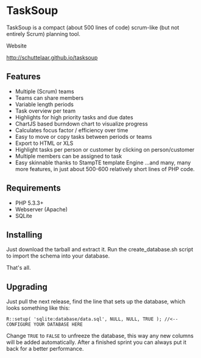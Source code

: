 # TaskSoup

TaskSoup is a compact (about 500 lines of code) scrum-like (but not entirely Scrum) planning tool.

Website

http://schuttelaar.github.io/tasksoup

## Features

* Multiple (Scrum) teams
* Teams can share members
* Variable length periods
* Task overview per team
* Highlights for high priority tasks and due dates
* ChartJS based burndown chart to visualize progress
* Calculates focus factor / efficiency over time
* Easy to move or copy tasks between periods or teams
* Export to HTML or XLS
* Highlight tasks per person or customer by clicking on person/customer
* Multiple members can be assigned to task
* Easy skinnable thanks to StampTE template Engine
...and many, many more features, in just about 500-600 relatively short lines of PHP code.

## Requirements

* PHP 5.3.3+
* Webserver (Apache)
* SQLite

## Installing

Just download the tarball and extract it.
Run the create_database.sh script to import the schema into your database.

That's all.

## Upgrading

Just pull the next release, find the line that sets up the database, which looks something like this:

    R::setup( 'sqlite:database/data.sql', NULL, NULL, TRUE ); //<-- CONFIGURE YOUR DATABASE HERE

Change `TRUE` to `FALSE` to unfreeze the database, this way any new columns will be added automatically.
After a finished sprint you can always put it back for a better performance.

